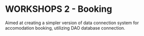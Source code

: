 # WORKSHOPS 2 - Booking

Aimed at creating a simpler version of data connection system for accomodation booking, utilizing DAO database connection.


